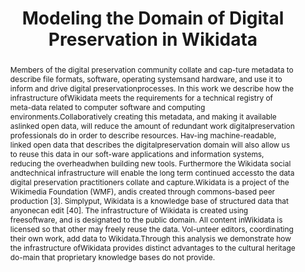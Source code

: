 ---
abstract: Members of the digital preservation community collate and cap-ture metadata
  to describe file formats, software, operating systemsand hardware, and use it to
  inform and drive digital preservationprocesses. In this work we describe how the
  infrastructure ofWikidata meets the requirements for a technical registry of meta-data
  related to computer software and computing environments.Collaboratively creating
  this metadata, and making it available aslinked open data, will reduce the amount
  of redundant work digitalpreservation professionals do in order to describe resources.
  Hav-ing machine-readable, linked open data that describes the digitalpreservation
  domain will also allow us to reuse this data in our soft-ware applications and information
  systems, reducing the overheadwhen building new tools. Furthermore the Wikidata
  social andtechnical infrastructure will enable the long term continued accessto
  the data digital preservation practitioners collate and capture.Wikidata is a project
  of the Wikimedia Foundation (WMF), andis created through commons-based peer production
  [3]. Simplyput, Wikidata is a knowledge base of structured data that anyonecan edit
  [40]. The infrastructure of Wikidata is created using freesoftware, and is designated
  to the public domain. All content inWikidata is licensed so that other may freely
  reuse the data. Vol-unteer editors, coordinating their own work, add data to Wikidata.Through
  this analysis we demonstrate how the infrastructure ofWikidata provides distinct
  advantages to the cultural heritage do-main that proprietary knowledge bases do
  not provide.
creators:
- Thornton, Katherine
- Ledoux, Thomas
- Caron, Bertrand
- Wilson, Carl
- Cochrane, Euan
date: null
document_url: https://services.phaidra.univie.ac.at/api/object/o:931058/download
grand_parent: iPRES
institutions:
- Yale University
- Open Preservation Foundation
- Bibliotheque nationale de France
keywords:
- kyoto
landing_page_url: https://phaidra.univie.ac.at/o:931058
language: eng
layout: publication
license: CC BY-SA 4.0 International
notes_url: null
parent: iPRES 2017
presentation_url: null
publication_type: paper
size: 999853
source_name: iPRES
title: Modeling the Domain of Digital Preservation in Wikidata
year: 2017
---
